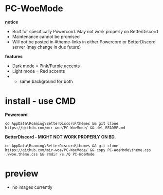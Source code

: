 # PC-WoeMode
<b> notice </b>
- Built for specifically Powercord. May not work properly on BetterDiscord
- Maintenance cannot be promised
- Will not be posted in #theme-links in either Powercord or BetterDiscord server (may change in due future)

<b> features </b>
- Dark mode = Pink/Purple accents
- Light mode = Red accents
- - same background for both

# install - use CMD
<b> Powercord </b>
```
cd AppData\Roaming\BetterDiscord\themes && git clone https://github.com/mir-woe/PC-WoeMode/ && del README.md
```
<b> BetterDiscord - MIGHT NOT WORK PROPERLY ON BD. </b>
```
cd AppData\Roaming\BetterDiscord\themes && git clone https://github.com/mir-woe/PC-WoeMode/ && copy PC-WoeMode\theme.css .\woe.theme.css && rmdir /s /Q PC-WoeMode
```

# preview
- no images currently
